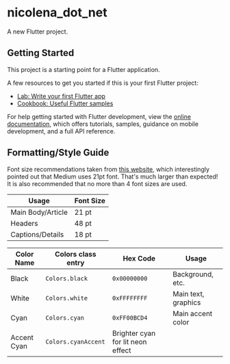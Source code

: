 # nicolena_dot_net

A new Flutter project.

## Getting Started

This project is a starting point for a Flutter application.

A few resources to get you started if this is your first Flutter project:

- [Lab: Write your first Flutter app](https://docs.flutter.dev/get-started/codelab)
- [Cookbook: Useful Flutter samples](https://docs.flutter.dev/cookbook)

For help getting started with Flutter development, view the
[online documentation](https://docs.flutter.dev/), which offers tutorials,
samples, guidance on mobile development, and a full API reference.

## Formatting/Style Guide

Font size recommendations taken from [this website](https://www.learnui.design/blog/mobile-desktop-website-font-size-guidelines.html),
which interestingly pointed out that Medium uses 21pt font. That's much larger than expected!
It is also recommended that no more than 4 font sizes are used.

| Usage | Font Size |
|---|---|
| Main Body/Article | 21 pt |
| Headers | 48 pt |
| Captions/Details | 18 pt |


| Color Name | Colors class entry | Hex Code | Usage |
|---|---|---|---|
| Black| `Colors.black` | `0x00000000` | Background, etc. |
| White| `Colors.white` | `0xFFFFFFFF` | Main text, graphics | 
| Cyan | `Colors.cyan` | `0xFF00BCD4` | Main accent color |
| Accent Cyan | `Colors.cyanAccent` | Brighter cyan for lit neon effect |
